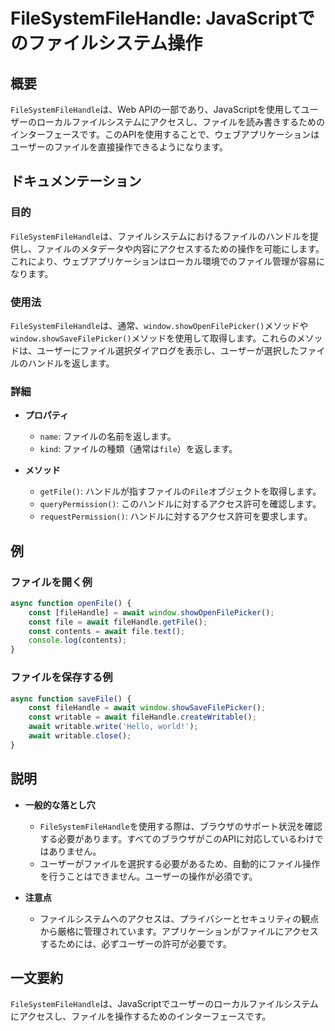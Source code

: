 <!--
Meta Description: # FileSystemFileHandle: JavaScriptでのファイルシステム操作 ## 概要 `FileSystemFileHandle`は、Web APIの一部であり、JavaScriptを使用してユーザーのローカルファイルシステムにアクセスし、ファイルを読み書きするためのインターフェ...
Meta Keywords: await, filesystemfilehandle, const, window, file
-->

# FileSystemFileHandle: JavaScriptでのファイルシステム操作

## 概要
`FileSystemFileHandle`は、Web APIの一部であり、JavaScriptを使用してユーザーのローカルファイルシステムにアクセスし、ファイルを読み書きするためのインターフェースです。このAPIを使用することで、ウェブアプリケーションはユーザーのファイルを直接操作できるようになります。

## ドキュメンテーション
### 目的
`FileSystemFileHandle`は、ファイルシステムにおけるファイルのハンドルを提供し、ファイルのメタデータや内容にアクセスするための操作を可能にします。これにより、ウェブアプリケーションはローカル環境でのファイル管理が容易になります。

### 使用法
`FileSystemFileHandle`は、通常、`window.showOpenFilePicker()`メソッドや`window.showSaveFilePicker()`メソッドを使用して取得します。これらのメソッドは、ユーザーにファイル選択ダイアログを表示し、ユーザーが選択したファイルのハンドルを返します。

### 詳細
- **プロパティ**
  - `name`: ファイルの名前を返します。
  - `kind`: ファイルの種類（通常は`file`）を返します。
  
- **メソッド**
  - `getFile()`: ハンドルが指すファイルの`File`オブジェクトを取得します。
  - `queryPermission()`: このハンドルに対するアクセス許可を確認します。
  - `requestPermission()`: ハンドルに対するアクセス許可を要求します。

## 例
### ファイルを開く例
```javascript
async function openFile() {
    const [fileHandle] = await window.showOpenFilePicker();
    const file = await fileHandle.getFile();
    const contents = await file.text();
    console.log(contents);
}
```

### ファイルを保存する例
```javascript
async function saveFile() {
    const fileHandle = await window.showSaveFilePicker();
    const writable = await fileHandle.createWritable();
    await writable.write('Hello, world!');
    await writable.close();
}
```

## 説明
- **一般的な落とし穴**
  - `FileSystemFileHandle`を使用する際は、ブラウザのサポート状況を確認する必要があります。すべてのブラウザがこのAPIに対応しているわけではありません。
  - ユーザーがファイルを選択する必要があるため、自動的にファイル操作を行うことはできません。ユーザーの操作が必須です。

- **注意点**
  - ファイルシステムへのアクセスは、プライバシーとセキュリティの観点から厳格に管理されています。アプリケーションがファイルにアクセスするためには、必ずユーザーの許可が必要です。

## 一文要約
`FileSystemFileHandle`は、JavaScriptでユーザーのローカルファイルシステムにアクセスし、ファイルを操作するためのインターフェースです。